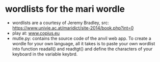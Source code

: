 # wordlists for the mari wordle

- wordlists are a courtesy of Jeremy Bradley, src: https://www.univie.ac.at/maridict/site-2014/book.php?int=0
- play at: www.copius.eu
- mutle.py: contains the source code of the anvil web app. To create a wordle for your own language, all it takes is to paste your own wordlist into function readall() and readtgt() and define the characters of your keyboard in the variable keybrd.
